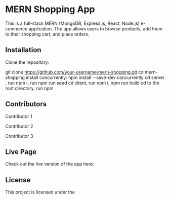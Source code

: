 # MERN Shopping App

This is a full-stack MERN (MongoDB, Express.js, React, Node.js) e-commerce application. The app allows users to browse products, add them to their shopping cart, and place orders.


## Installation

Clone the repository:

git clone https://github.com/your-username/mern-shopping.git
cd mern-shopping
install concurrently: npm install --save-dev concurrently
cd server , run npm i, run npm run seed
cd client, run npm i, npm run build
cd to the root directory, run npm 


## Contributors


Contributor 1

Contributor 2

Contributor 3


## Live Page

Check out the live version of the app here:


## License

This project is licensed under the 